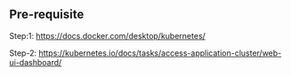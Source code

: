 ## Pre-requisite

Step:1:	https://docs.docker.com/desktop/kubernetes/

Step-2:	https://kubernetes.io/docs/tasks/access-application-cluster/web-ui-dashboard/

